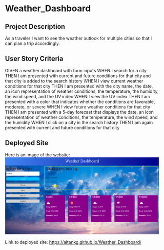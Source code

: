 # Weather_Dashboard

## Project Description

As a traveler I want to see the weather outlook for multiple cities so that I can plan a trip accordingly.

## User Story Criteria

GIVEN a weather dashboard with form inputs
WHEN I search for a city
THEN I am presented with current and future conditions for that city and that city is added to the search history
WHEN I view current weather conditions for that city
THEN I am presented with the city name, the date, an icon representation of weather conditions, the temperature, the humidity, the wind speed, and the UV index
WHEN I view the UV index
THEN I am presented with a color that indicates whether the conditions are favorable, moderate, or severe
WHEN I view future weather conditions for that city
THEN I am presented with a 5-day forecast that displays the date, an icon representation of weather conditions, the temperature, the wind speed, and the humidity
WHEN I click on a city in the search history
THEN I am again presented with current and future conditions for that city

## Deployed Site

Here is an image of the website:
![An image of the work day planner page](assets/images/Weather_Dashboard-1.png)

Link to deployed site: https://altankg.github.io/Weather_Dashboard/
